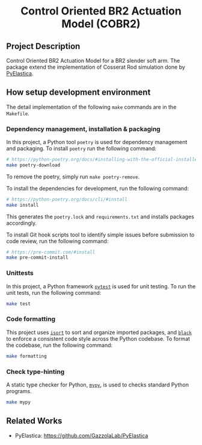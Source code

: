 <div align=center>
  <h1>Control Oriented BR2 Actuation Model (COBR2)</h1>
</div>

## Project Description

Control Oriented BR2 Actuation Model for a BR2 slender soft arm. The package extend the implementation of Cosserat Rod simulation done by [PyElastica](https://github.com/GazzolaLab/PyElastica).

## How setup development environment

The detail implementation of the following `make` commands are in the `Makefile`.

### Dependency management, installation & packaging

In this project, a Python tool `poetry` is used for dependency management and packaging. To install `poetry` run the following command:

```sh
# https://python-poetry.org/docs/#installing-with-the-official-installer
make poetry-download
```

To remove the poetry, simply run `make poetry-remove`.

To install the dependencies for development, run the following command:

```sh
# https://python-poetry.org/docs/cli/#install
make install
```
This generates the `poetry.lock` and `requirements.txt` and installs packages accordingly.

To install Git hook scripts tool to identify simple issues before submission to code review, run the following command:

```sh
# https://pre-commit.com/#install
make pre-commit-install
```

###  Unittests

In this project, a Python framework [`pytest`](https://docs.pytest.org/en/8.2.x/index.html) is used for unit testing. To run the unit tests, run the following command:

```sh
make test
```

### Code formatting

This project uses [`isort`](https://pycqa.github.io/isort/) to sort and organize imported packages, and [`black`](https://black.readthedocs.io/en/stable/) to enforce a consistent code style across the Python codebase. To format the codebase, run the following command:

```sh
make formatting
```

### Check type-hinting

A static type checker for Python, [`mypy`](https://mypy-lang.org/), is used to checks standard Python programs.

```sh
make mypy
```

## Related Works

- PyElastica: https://github.com/GazzolaLab/PyElastica

